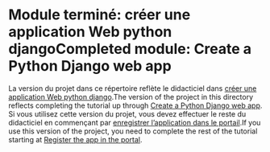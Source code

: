 # <a name="completed-module-create-a-python-django-web-app"></a><span data-ttu-id="d3385-101">Module terminé: créer une application Web python django</span><span class="sxs-lookup"><span data-stu-id="d3385-101">Completed module: Create a Python Django web app</span></span>

<span data-ttu-id="d3385-102">La version du projet dans ce répertoire reflète le didacticiel dans [créer une application Web python django](https://docs.microsoft.com/graph/training/python-tutorial?tutorial-step=1).</span><span class="sxs-lookup"><span data-stu-id="d3385-102">The version of the project in this directory reflects completing the tutorial up through [Create a Python Django web app](https://docs.microsoft.com/graph/training/python-tutorial?tutorial-step=1).</span></span> <span data-ttu-id="d3385-103">Si vous utilisez cette version du projet, vous devez effectuer le reste du didacticiel en commençant par [enregistrer l’application dans le portail](https://docs.microsoft.com/graph/training/python-tutorial?tutorial-step=2).</span><span class="sxs-lookup"><span data-stu-id="d3385-103">If you use this version of the project, you need to complete the rest of the tutorial starting at [Register the app in the portal](https://docs.microsoft.com/graph/training/python-tutorial?tutorial-step=2).</span></span>